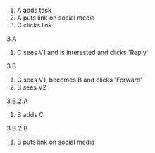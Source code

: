 1. A adds task
2. A puts link on social media
3. C clicks link

3.A
1. C sees V1 and is interested and clicks 'Reply'

3.B
1. C sees V1, becomes B and clicks 'Forward'
2. B sees V2

3.B.2.A
1. B adds C

3.B.2.B
1. B puts link on social media
